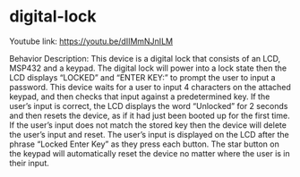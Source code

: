 # digital-lock
Youtube link:
https://youtu.be/dIIMmNJnILM 

Behavior Description:
This device is a digital lock that consists of an LCD, MSP432 and a keypad. The digital lock will power into a lock state then the LCD displays “LOCKED” and “ENTER KEY:” to prompt the user to input a password. This device waits for a user to input 4 characters on the attached keypad, and then checks that input against a predetermined key. If the user’s input is correct, the LCD displays the word “Unlocked” for 2 seconds and then resets the device, as if it had just been booted up for the first time. If the user’s input does not match the stored key then the device will delete the user’s input and reset. The user’s input is displayed on the LCD after the phrase “Locked Enter Key” as they press each button. The star button on the keypad will automatically reset the device no matter where the user is in their input.

